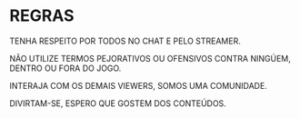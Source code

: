 <!DOCTYPE html>
<html lang="pt-BR">
<head>
    <h1>REGRAS</h1>
    <p>TENHA RESPEITO POR TODOS NO CHAT E PELO STREAMER.</p>
    <p>NÃO UTILIZE TERMOS PEJORATIVOS OU OFENSIVOS CONTRA NINGÚEM, DENTRO OU FORA DO JOGO.</p>
    <p>INTERAJA COM OS DEMAIS VIEWERS, SOMOS UMA COMUNIDADE.</p>
    <p>DIVIRTAM-SE, ESPERO QUE GOSTEM DOS CONTEÚDOS.</p>
</body>
</html>
